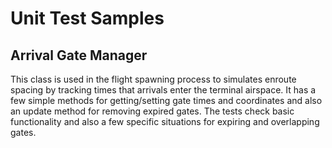 # Unit Test Samples

## Arrival Gate Manager
This class is used in the flight spawning process to simulates enroute spacing by tracking times that arrivals enter the terminal airspace.
It has a few simple methods for getting/setting gate times and coordinates and also an update method for removing expired gates.
The tests check basic functionality and also a few specific situations for expiring and overlapping gates.
